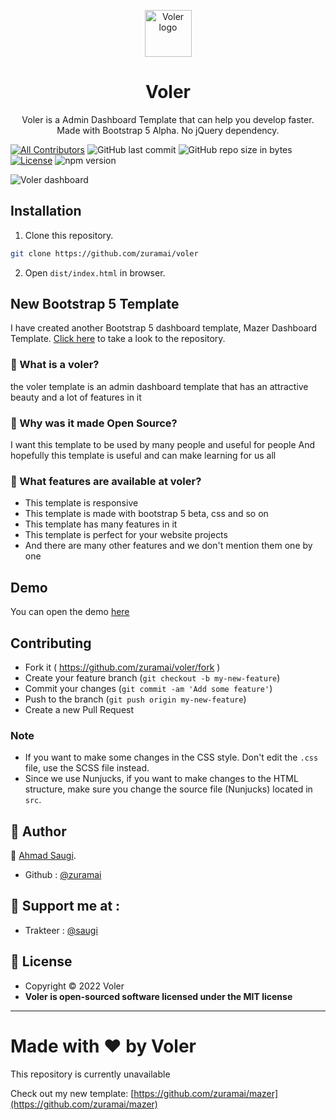 
<p align="center">
  <a href="#">
    <img src="https://github.com/zuramai/voler/blob/main/dist/assets/images/favicon.svg?raw=true" alt="Voler logo" width="75" height="75">
  </a>
</p>

<h1 align="center">Voler</h1>
<div align="center">
  Voler is a Admin Dashboard Template that can help you develop faster. Made with Bootstrap 5 Alpha. No jQuery dependency.
</div>
<span>

[![All Contributors](https://img.shields.io/badge/all_contributors-1-green.svg?style=flat-square)](#contributors-)
![GitHub last commit](https://img.shields.io/github/last-commit/zuramai/voler.svg)
![GitHub repo size in bytes](https://img.shields.io/github/repo-size/badges/shields.svg)
[![License](https://img.shields.io/github/license/zuramai/voler.svg)](LICENSE)
![npm version](https://badge.fury.io/js/yarn.svg)
</span>

![Voler dashboard](https://github.com/zuramai/voler/blob/main/screenshot.png?raw=true)

## Installation
1. Clone this repository.
```bash
git clone https://github.com/zuramai/voler
```
2. Open ```dist/index.html``` in browser.

## New Bootstrap 5 Template
I have created another Bootstrap 5 dashboard template, Mazer Dashboard Template. [Click here](https://github.com/zuramai/mazer) to take a look to the repository.

### 🤔 What is a voler?
the voler template is an admin dashboard template that has an attractive beauty and a lot of features in it

### 🎉 Why was it made Open Source?
I want this template to be used by many people and useful for people And hopefully this template is useful and can make learning for us all

### 🤨 What features are available at voler?
- This template is responsive
- This template is made with bootstrap 5 beta, css and so on
- This template has many features in it
- This template is perfect for your website projects
- And there are many other features and we don't mention them one by one


## Demo
You can open the demo <a href="https://zuramai.github.io/voler/" target="_blank">here</a>

## Contributing

- Fork it ( https://github.com/zuramai/voler/fork )
- Create your feature branch (`git checkout -b my-new-feature`)
- Commit your changes (`git commit -am 'Add some feature'`)
- Push to the branch (`git push origin my-new-feature`)
- Create a new Pull Request

### Note
- If you want to make some changes in the CSS style. Don't edit the `.css` file, use the SCSS file instead.
- Since we use Nunjucks, if you want to make changes to the HTML structure, make sure you change the source file (Nunjucks) located in `src`.


## 🧑 Author

👤 <a href="http://ahmadsaugi.com">Ahmad Saugi</a>.
- Github : <a href="https://github.com/zuramai"> @zuramai</a>

## 🧑 Support me at : 

- Trakteer : <a href="https://trakteer.id/saugi"> @saugi</a>

## 📝 License
- Copyright © 2022 Voler
- **Voler is open-sourced software licensed under the MIT license**


------------
**Made with ❤️ by Voler**
=======
This repository is currently unavailable

Check out my new template:
[https://github.com/zuramai/mazer](https://github.com/zuramai/mazer)
